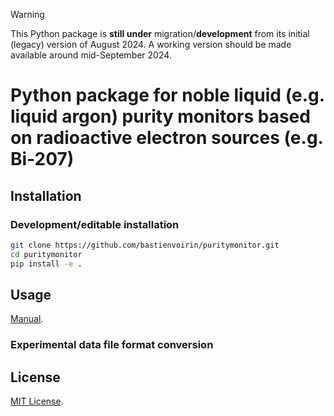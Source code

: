 > [!WARNING]  
> This Python package is **still under** migration/**development** from its initial (legacy) version of August 2024. A working version should be made available around mid-September 2024.

# Python package for noble liquid (e.g. liquid argon) purity monitors based on radioactive electron sources (e.g. Bi-207)

## Installation

### Development/editable installation

```sh
git clone https://github.com/bastienvoirin/puritymonitor.git
cd puritymonitor
pip install -e .
```

## Usage

[Manual](/manual.pdf).

### Experimental data file format conversion

## License

[MIT License](/LICENSE).
